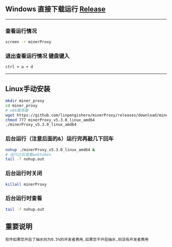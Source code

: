 ## Windows 直接下载运行 <a href="https://github.com/Char1esOrz/minerProxy/releases">Release</a></br>

---

### 查看运行情况
```bash
screen -r minerProxy
```
### 退出查看运行情况 键盘键入
```
ctrl + a + d
```

---
## Linux手动安装
```bash
mkdir miner_proxy
cd miner_proxy
# x86服务器
wget https://github.com/linpengishero/minerProxy/releases/download/minerproxy/minerProxy-linux
chmod 777 minerProxy_v5.3.0_linux_amd64
./minerProxy_v5.3.0_linux_amd64
```

### 后台运行（注意后面的&）运行完再敲几下回车

```bash
nohup ./minerProxy_v5.3.0_linux_amd64 &
# 运行之后查看webtoken
tail -f nohup.out
```

### 后台运行时关闭

```bash
killall minerProxy
```
### 后台运行时查看
```bash
tail -f nohup.out
```
## 重要说明

```bigquery
软件如果您开启了抽水则为0.5%的开发者费用,如果您不开启抽水,则没有开发者费用

